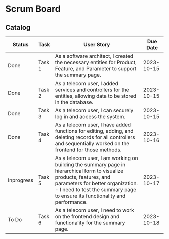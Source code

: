 # Scrum Board
## Catalog
| Status        | Task   | User Story                                             | Due Date   |
|---------------|------- |------------------------------------------------------| ----------  |
| Done          | Task 1 | As a software architect, I created the necessary entities for Product, Feature, and Parameter to support the summary page. | 2023-10-15  |
| Done          | Task 2 | As a telecom user, I added services and controllers for the entities, allowing data to be stored in the database.| 2023-10-15  |
| Done          | Task 3 | As a telecom user, I can securely log in and access the system. | 2023-10-15  |
| Done          | Task 4 | As a telecom user, I have added functions for editing, adding, and deleting records for all controllers and sequentially worked on the frontend for those methods. | 2023-10-16  |
|Inprogress     | Task 5 | As a telecom user, I am working on building the summary page in hierarchical form to visualize products, features, and parameters for better organization. - I need to test the summary page to ensure its functionality and performance.  | 2023-10-17  |
| To Do         | Task 6 | As a telecom user, I need to work on the frontend design and functionality for the summary page.  | 2023-10-18  |


